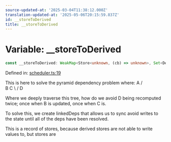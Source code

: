 ```yaml
---
source-updated-at: '2025-03-04T11:38:12.000Z'
translation-updated-at: '2025-05-06T20:15:59.837Z'
id: __storeToDerived
title: __storeToDerived
---
```


<!-- DO NOT EDIT: this page is autogenerated from the type comments -->

# Variable: \_\_storeToDerived

```ts
const __storeToDerived: WeakMap<Store<unknown, (cb) => unknown>, Set<Derived<unknown, readonly any[]>>>;
```

Defined in: [scheduler.ts:19](https://github.com/TanStack/store/blob/main/packages/store/src/scheduler.ts#L19)

This is here to solve the pyramid dependency problem where:
      A
     / \
    B   C
     \ /
      D

Where we deeply traverse this tree, how do we avoid D being recomputed twice; once when B is updated, once when C is.

To solve this, we create linkedDeps that allows us to sync avoid writes to the state until all of the deps have been
resolved.

This is a record of stores, because derived stores are not able to write values to, but stores are
